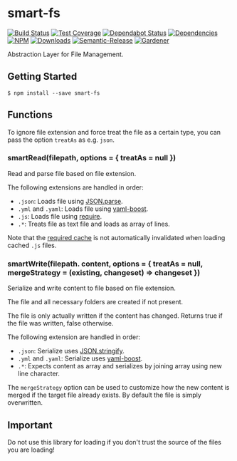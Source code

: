 # smart-fs

[![Build Status](https://circleci.com/gh/blackflux/smart-fs.png?style=shield)](https://circleci.com/gh/blackflux/smart-fs)
[![Test Coverage](https://img.shields.io/coveralls/blackflux/smart-fs/master.svg)](https://coveralls.io/github/blackflux/smart-fs?branch=master)
[![Dependabot Status](https://api.dependabot.com/badges/status?host=github&repo=blackflux/smart-fs)](https://dependabot.com)
[![Dependencies](https://david-dm.org/blackflux/smart-fs/status.svg)](https://david-dm.org/blackflux/smart-fs)
[![NPM](https://img.shields.io/npm/v/smart-fs.svg)](https://www.npmjs.com/package/smart-fs)
[![Downloads](https://img.shields.io/npm/dt/smart-fs.svg)](https://www.npmjs.com/package/smart-fs)
[![Semantic-Release](https://github.com/blackflux/js-gardener/blob/master/assets/icons/semver.svg)](https://github.com/semantic-release/semantic-release)
[![Gardener](https://github.com/blackflux/js-gardener/blob/master/assets/badge.svg)](https://github.com/blackflux/js-gardener)

Abstraction Layer for File Management.

## Getting Started

    $ npm install --save smart-fs

## Functions

To ignore file extension and force treat the file as a certain type, you can pass the option `treatAs` as e.g. `json`.

### smartRead(filepath, options = { treatAs = null })

Read and parse file based on file extension.

The following extensions are handled in order:

- `.json`: Loads file using [JSON.parse](https://developer.mozilla.org/en-US/docs/Web/JavaScript/Reference/Global_Objects/JSON/parse).
- `.yml` and `.yaml`: Loads file using [yaml-boost](https://github.com/blackflux/yaml-boost).
- `.js`: Loads file using [require](https://nodejs.org/api/modules.html#modules_require_id).
- `.*`: Treats file as text file and loads as array of lines.

Note that the [required cache](https://nodejs.org/api/modules.html#modules_require_cache) is not automatically invalidated when loading cached `.js` files.

### smartWrite(filepath. content, options = { treatAs = null, mergeStrategy = (existing, changeset) => changeset })

Serialize and write content to file based on file extension.

The file and all necessary folders are created if not present.

The file is only actually written if the content has changed. 
Returns true if the file was written, false otherwise.

The following extension are handled in order:

- `.json`: Serialize uses [JSON.stringify](https://developer.mozilla.org/en-US/docs/Web/JavaScript/Reference/Global_Objects/JSON/stringify).
- `.yml` and `.yaml`: Serialize uses [yaml-boost](https://github.com/blackflux/yaml-boost).
- `.*`: Expects content as array and serializes by joining array using new line character.

The `mergeStrategy` option can be used to customize how the new content is merged if the target file already exists.
By default the file is simply overwritten.

## Important

Do not use this library for loading if you don't trust the source of the files you are loading!
